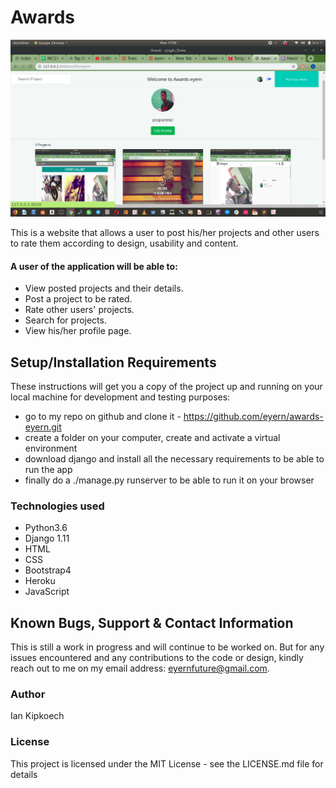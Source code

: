 # Awards

<img src="/media/images/prog.png">

This is a website that allows a user to post his/her projects and other users to rate them according to design, usability and content.

#### A user of the application will be able to:

- View posted projects and their details.
- Post a project to be rated.
- Rate other users' projects.
- Search for projects.
- View his/her profile page.

## Setup/Installation Requirements

These instructions will get you a copy of the project up and running on your local machine for development and testing purposes:

- go to my repo on github and clone it - https://github.com/eyern/awards-eyern.git
- create a folder on your computer, create and activate a virtual environment
- download django and install all the necessary requirements to be able to run the app
- finally do a ./manage.py runserver to be able to run it on your browser


### Technologies used

- Python3.6
- Django 1.11
- HTML
- CSS
- Bootstrap4
- Heroku
- JavaScript

## Known Bugs, Support & Contact Information

This is still a work in progress and will continue to be worked on. But for any issues encountered and any contributions to the code or design, kindly reach out to me on my email address: eyernfuture@gmail.com.

### Author

Ian Kipkoech

### License

This project is licensed under the MIT License - see the LICENSE.md file for details

